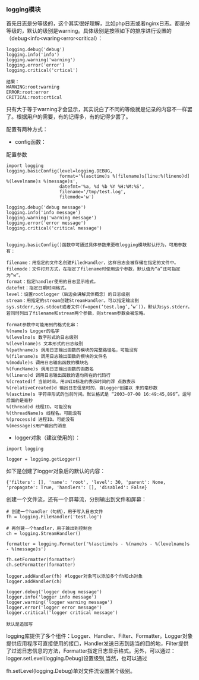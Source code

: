 ### logging模块

首先日志是分等级的，这个其实很好理解，比如php日志或者nginx日志。都是分等级的，默认的级别是warning。具体级别是按照如下的排序进行设置的（debug<info<waring<error<critical）：

```
logging.debug('debug')
logging.info('info')
logging.warning('warning')
logging.error('error')
logging.critical('crtical')

结果：
WARNING:root:warning
ERROR:root:error
CRITICAL:root:crtical
```

只有大于等于warning才会显示，其实说白了不同的等级就是记录的内容不一样罢了。根据用户的需要，有的记得多，有的记得少罢了。

配置有两种方式：

- config函数：

配置参数

```
import logging  
logging.basicConfig(level=logging.DEBUG,  
                    format='%(asctime)s %(filename)s[line:%(lineno)d] %(levelname)s %(message)s',  
                    datefmt='%a, %d %b %Y %H:%M:%S',  
                    filename='/tmp/test.log',  
                    filemode='w')  
  
logging.debug('debug message')  
logging.info('info message')  
logging.warning('warning message')  
logging.error('error message')  
logging.critical('critical message')


logging.basicConfig()函数中可通过具体参数来更改logging模块默认行为，可用参数有：

filename：用指定的文件名创建FiledHandler，这样日志会被存储在指定的文件中。
filemode：文件打开方式，在指定了filename时使用这个参数，默认值为“a”还可指定为“w”。
format：指定handler使用的日志显示格式。
datefmt：指定日期时间格式。
level：设置rootlogger（后边会讲解具体概念）的日志级别
stream：用指定的stream创建StreamHandler。可以指定输出到sys.stderr,sys.stdout或者文件(f=open(‘test.log’,’w’))，默认为sys.stderr。若同时列出了filename和stream两个参数，则stream参数会被忽略。

format参数中可能用到的格式化串：
%(name)s Logger的名字
%(levelno)s 数字形式的日志级别
%(levelname)s 文本形式的日志级别
%(pathname)s 调用日志输出函数的模块的完整路径名，可能没有
%(filename)s 调用日志输出函数的模块的文件名
%(module)s 调用日志输出函数的模块名
%(funcName)s 调用日志输出函数的函数名
%(lineno)d 调用日志输出函数的语句所在的代码行
%(created)f 当前时间，用UNIX标准的表示时间的浮 点数表示
%(relativeCreated)d 输出日志信息时的，自Logger创建以 来的毫秒数
%(asctime)s 字符串形式的当前时间。默认格式是 “2003-07-08 16:49:45,896”。逗号后面的是毫秒
%(thread)d 线程ID。可能没有
%(threadName)s 线程名。可能没有
%(process)d 进程ID。可能没有
%(message)s用户输出的消息
```

- logger对象（建议使用的）：

```
import logging

logger = logging.getLogger()
```

如下是创建了logger对象后的默认的内容：

```
{'filters': [], 'name': 'root', 'level': 30, 'parent': None, 'propagate': True, 'handlers': [], 'disabled': False}
```

创建一个文件流，还有一个屏幕流，分别输出到文件和屏幕：

```
# 创建一个handler（句柄），用于写入日志文件
fh = logging.FileHandler('test.log')

# 再创建一个handler，用于输出到控制台
ch = logging.StreamHandler()

formatter = logging.Formatter('%(asctime)s - %(name)s - %(levelname)s - %(message)s')

fh.setFormatter(formatter)
ch.setFormatter(formatter)

logger.addHandler(fh) #logger对象可以添加多个fh和ch对象
logger.addHandler(ch)

logger.debug('logger debug message')
logger.info('logger info message')
logger.warning('logger warning message')
logger.error('logger error message')
logger.critical('logger critical message')

默认是追加写
```

logging库提供了多个组件：Logger、Handler、Filter、Formatter。Logger对象提供应用程序可直接使用的接口，Handler发送日志到适当的目的地，Filter提供了过滤日志信息的方法，Formatter指定日志显示格式。另外，可以通过：logger.setLevel(logging.Debug)设置级别,当然，也可以通过

fh.setLevel(logging.Debug)单对文件流设置某个级别。